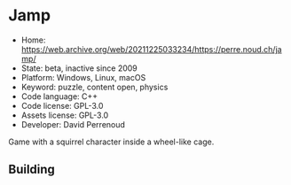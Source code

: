 # Jamp

- Home: https://web.archive.org/web/20211225033234/https://perre.noud.ch/jamp/
- State: beta, inactive since 2009
- Platform: Windows, Linux, macOS
- Keyword: puzzle, content open, physics
- Code language: C++
- Code license: GPL-3.0
- Assets license: GPL-3.0
- Developer: David Perrenoud

Game with a squirrel character inside a wheel-like cage.

## Building
